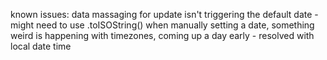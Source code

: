known issues:
data massaging for update isn't triggering the default date - might need to use .toISOString()
when manually setting a date, something weird is happening with timezones, coming up a day early - resolved with local date time
